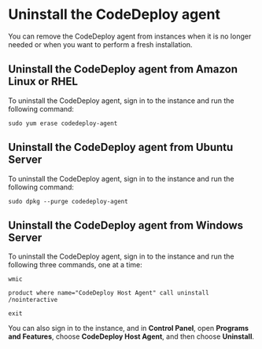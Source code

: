 # Uninstall the CodeDeploy agent<a name="codedeploy-agent-operations-uninstall"></a>

You can remove the CodeDeploy agent from instances when it is no longer needed or when you want to perform a fresh installation\.

## Uninstall the CodeDeploy agent from Amazon Linux or RHEL<a name="codedeploy-agent-operations-uninstall-linux"></a>

To uninstall the CodeDeploy agent, sign in to the instance and run the following command:

```
sudo yum erase codedeploy-agent
```

## Uninstall the CodeDeploy agent from Ubuntu Server<a name="codedeploy-agent-operations-uninstall-ubuntu"></a>

To uninstall the CodeDeploy agent, sign in to the instance and run the following command:

```
sudo dpkg --purge codedeploy-agent
```

## Uninstall the CodeDeploy agent from Windows Server<a name="codedeploy-agent-operations-uninstall-windows"></a>

To uninstall the CodeDeploy agent, sign in to the instance and run the following three commands, one at a time:

```
wmic
```

```
product where name="CodeDeploy Host Agent" call uninstall /nointeractive
```

```
exit
```

You can also sign in to the instance, and in **Control Panel**, open **Programs and Features**, choose **CodeDeploy Host Agent**, and then choose **Uninstall**\.